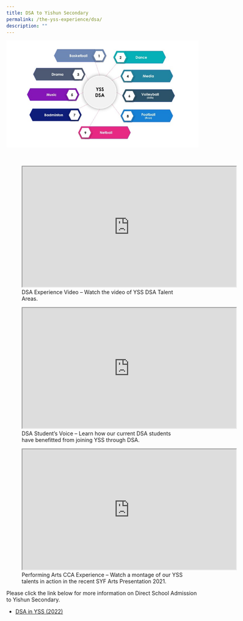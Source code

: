 ```yaml
---
title: DSA to Yishun Secondary
permalink: /the-yss-experience/dsa/
description: ""
---
```

![](/images/yss-dsa.jpg)

<br>
<figure><iframe width="560" height="315" src="https://www.youtube.com/embed/Ea_swGnMzGE" title="YouTube video player" frameborder="1" allow="accelerometer; autoplay; clipboard-write; encrypted-media; gyroscope; picture-in-picture; web-share" allowfullscreen=""></iframe>
<figcaption>DSA Experience Video – Watch the video of YSS DSA Talent Areas.</figcaption></figure>

<figure><iframe width="560" height="315" src="https://www.youtube.com/embed/W8aq4VI-3Hc" title="YouTube video player" frameborder="1" allow="accelerometer; autoplay; clipboard-write; encrypted-media; gyroscope; picture-in-picture; web-share" allowfullscreen=""></iframe>
<figcaption>DSA Student’s Voice – Learn how our current DSA students have benefitted from joining YSS through DSA.</figcaption></figure>

<figure><iframe width="560" height="315" src="https://www.youtube.com/embed/q_8WndVHWXU" title="YouTube video player" frameborder="1" allow="accelerometer; autoplay; clipboard-write; encrypted-media; gyroscope; picture-in-picture; web-share" allowfullscreen=""></iframe>
<figcaption>Performing Arts CCA Experience – Watch a montage of our YSS talents in action in the recent SYF Arts Presentation 2021.</figcaption></figure>

	
Please click the link below for more information on Direct School Admission to Yishun Secondary.

* [DSA in YSS (2022)](/files/YSS%20DSA%202022%20Website%20update.pdf)